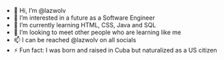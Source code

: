 - 👋 Hi, I’m @lazwolv
- 👀 I’m interested in a future as a Software Engineer
- 🌱 I’m currently learning HTML, CSS, Java and SQL
- 💞️ I’m looking to meet other people who are learning like me
- 📫 I can be reached @lazwolv on all socials
- ⚡ Fun fact: I was born and raised in Cuba but naturalized as a US citizen

<!---
lazwolv/lazwolv is a ✨ special ✨ repository because its `README.md` (this file) appears on your GitHub profile.
You can click the Preview link to take a look at your changes.
--->
